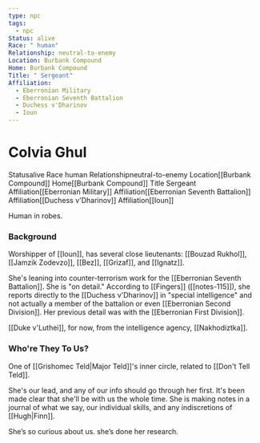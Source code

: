 ```yaml
---
type: npc
tags:
  - npc
Status: alive
Race: " human"
Relationship: neutral-to-enemy
Location: Burbank Compound
Home: Burbank Compound
Title: " Sergeant"
Affiliation:
  - Eberronian Military
  - Eberronian Seventh Battalion
  - Duchess v'Dharinov
  - Ioun
---
```


# Colvia Ghul
<span class="dataview inline-field"><span class="inline-field-key">Status</span><span class="inline-field-value">alive</span></span>
<span class="dataview inline-field"><span class="inline-field-key">Race</span><span class="inline-field-value"> human</span></span>
<span class="dataview inline-field"><span class="inline-field-key">Relationship</span><span class="inline-field-value">neutral-to-enemy</span></span>
<span class="dataview inline-field"><span class="inline-field-key">Location</span><span class="inline-field-value">[[Burbank Compound]]</span></span>
<span class="dataview inline-field"><span class="inline-field-key">Home</span><span class="inline-field-value">[[Burbank Compound]]</span></span>
<span class="dataview inline-field"><span class="inline-field-key">Title</span><span class="inline-field-value"> Sergeant</span></span>
<span class="dataview inline-field"><span class="inline-field-key">Affiliation</span><span class="inline-field-value">[[Eberronian Military]]</span></span>
<span class="dataview inline-field"><span class="inline-field-key">Affiliation</span><span class="inline-field-value">[[Eberronian Seventh Battalion]]</span></span>
<span class="dataview inline-field"><span class="inline-field-key">Affiliation</span><span class="inline-field-value">[[Duchess v'Dharinov]]</span></span>
<span class="dataview inline-field"><span class="inline-field-key">Affiliation</span><span class="inline-field-value">[[Ioun]]</span></span>

Human in robes. 
### Background
Worshipper of [[Ioun]], has several close lieutenants:  [[Bouzad Rukhol]], [[Jamzik Zodevzo]], [[Bez]], [[Grizaf]], and [[Ignatz]].

She's leaning into counter-terrorism work for the [[Eberronian Seventh Battalion]]. She is "on detail." According to [[Fingers]] ([[notes-115]]), she reports directly to the [[Duchess v'Dharinov]] in "special intelligence" and not actually a member of the battalion or even [[Eberronian Second Division]]. Her previous detail was with the [[Eberronian First Division]].

 [[Duke v'Luthei]], for now, from the intelligence agency, [[Nakhodiztka]]. 
### Who're They To Us?
One of [[Grishomec Teld|Major Teld]]'s inner circle, related to [[Don't Tell Teld]].

She's our lead, and any of our info should go through her first. It's been made clear that she'll be with us the whole time. She is making notes in a journal of what we say, our individual skills, and any indiscretions of [[Hugh|Finn]]. 

She’s so curious about us. she’s done her research. 

